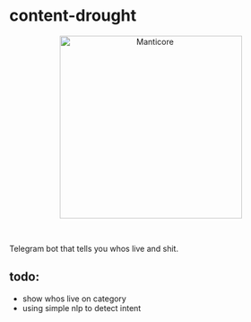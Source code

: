 # content-drought
<p align="center">
  <img src="https://news.cgtn.com/news/7959544e7a517a4e3067444d34637a4e7863444f31457a6333566d54/img/131fd68c199a439d92436bd943d8b369/131fd68c199a439d92436bd943d8b369.jpg" width="325" title="Manticore">
</p>
<br />

Telegram bot that tells you whos live and shit.

## todo:
- show whos live on category  
- using simple nlp to detect intent  


